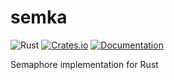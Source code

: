 # semka

![Rust](https://github.com/DoumanAsh/semka/workflows/Rust/badge.svg?branch=master)
[![Crates.io](https://img.shields.io/crates/v/semka.svg)](https://crates.io/crates/semka)
[![Documentation](https://docs.rs/semka/badge.svg)](https://docs.rs/crate/semka/)

Semaphore implementation for Rust

